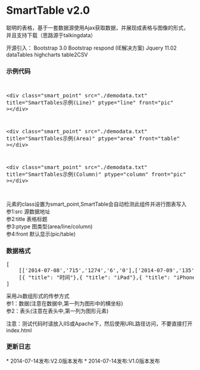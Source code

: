 SmartTable v2.0
=======
聪明的表格，基于一套数据源使用Ajax获取数据，并展现成表格与图像的形式，并且支持下载（思路源于talkingdata）

开源引入：
	Bootstrap 3.0
	Bootstrap respond (IE解决方案)
	Jquery 11.02
	dataTables
	highcharts
	table2CSV


<h3>示例代码</h3>
<pre>

  &lt;div class=&quot;smart_point&quot; src=&quot;./demodata.txt&quot; title=&quot;SmartTables示例(Line)&quot; ptype=&quot;line&quot; front=&quot;pic&quot; &gt;&lt;/div&gt;
  
  &lt;div class=&quot;smart_point&quot; src=&quot;./demodata.txt&quot; title=&quot;SmartTables示例(Area)&quot; ptype=&quot;area&quot; front=&quot;table&quot; &gt;&lt;/div&gt;
  
  &lt;div class=&quot;smart_point&quot; src=&quot;./demodata.txt&quot; title=&quot;SmartTables示例(Column)&quot; ptype=&quot;column&quot; front=&quot;pic&quot; &gt;&lt;/div&gt;

</pre>
元素的class设置为smart_point,SmartTable会自动检测此组件并进行图表写入<br/\>
参1:src   源数据地址<br/\>
参2:title 表格标题<br/\>
参3:ptype 图类型(area/line/column)<br/\>
参4:front 默认显示(pic/table)<br/\>

<h3>数据格式</h3>
<pre>
[
	[['2014-07-08','715','1274','6','0'],['2014-07-09','135','273','4','0'],['2014-07-10','49','110','1','0'],['2014-07-11','31','75','1','0'],['2014-07-12','32','66','1','1'],['2014-07-13','20','78','1','0'],['2014-07-14','17','31','0','0']],
	[{ "title": "时间"},{ "title": "iPad"},{ "title": "iPhone"},{ "title": "iPod touch"},{ "title": "PC"}]
]
</pre>
采用Js数组形式的传参方式<br/\>
参1：数据(注意在数据中,第一列为图形中的横坐标)<br/\>
参2：表头(注意在表头中,第一列为图形元素)<br/\>

注意：测试代码时请放入IIS或Apache下，然后使用URL路径访问，不要直接打开index.html


<h3>更新日志</h3>
* 2014-07-14发布:V2.0版本发布
* 2014-07-14发布:V1.0版本发布
